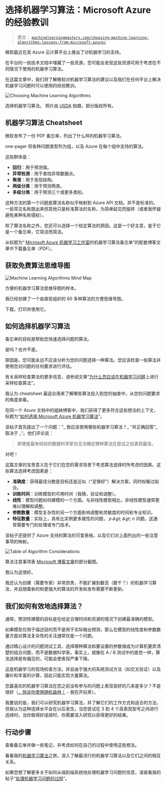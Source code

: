 # 选择机器学习算法：Microsoft Azure 的经验教训

> 原文： [`machinelearningmastery.com/choosing-machine-learning-algorithms-lessons-from-microsoft-azure/`](https://machinelearningmastery.com/choosing-machine-learning-algorithms-lessons-from-microsoft-azure/)

微软最近在其 Azure 云计算平台上推出了对机器学习的支持。

在平台的一些技术文档中埋藏了一些资源，您可能会发现这些资源可用于考虑在不同情况下使用的机器学习算法。

在这篇文章中，我们将了解微软对机器学习算法的建议以及我们在任何平台上解决机器学习问题时可以使用的经验教训。

![Choosing Machine Learning Algorithms](img/0f70e0a9d081f8f231777e0d9bd70dd3.jpg)

选择机器学习算法。
照片由 [USDA](https://www.flickr.com/photos/usdagov/14195226791) 拍摄，部分版权所有。

## 机器学习算法 Cheatsheet

微软发布了一份 PDF 备忘单，列出了什么样的机器学习算法。

one-pager 将各种问题类型列为组，以及 Azure 在每个组中支持的算法。

这些群体是：

*   **回归**：用于预测值。
*   **异常检测**：用于查找异常数据点。
*   **聚类**：用于发现结构。
*   **两级分类**：用于预测两类。
*   **多级分类**：用于预测三个或更多类别。

这种方法的第一个问题是算法名称似乎映射到 Azure API 文档，并不是标准的。一些常见名称跳出来但其他只是标准算法的名称，为简单起见而旋转（或者我怀疑避免某种名称侵权）。

除了算法名称之外，您还可以选择一个给定算法的原因。这是一个好主意，鉴于它是一个备忘单，它简洁而简洁。

从标题为“ [Microsoft Azure 机器学习工作室](http://aka.ms/MLCheatSheet)的机器学习算法备忘单”的配套博客文章中下载备忘单（PDF）。

## 获取免费算法思维导图

![Machine Learning Algorithms Mind Map](img/2ce1275c2a1cac30a9f4eea6edd42d61.jpg)

方便的机器学习算法思维导图的样本。

我已经创建了一个由类型组织的 60 多种算法的方便思维导图。

下载，打印并使用它。

## 如何选择机器学习算法

备忘单的目标是帮助您快速选择问题的算法。

是吗？也许不是。

原因是，您可能永远不应该分析为您的问题选择一种算法。您应该检查一些算法并使用您对问题的任何要求进行评估。

有关采样检查算法的更多信息，请参阅文章“[为什么您应该在机器学习问题](http://machinelearningmastery.com/why-you-should-be-spot-checking-algorithms-on-your-machine-learning-problems/)上进行采样检查算法”。

我认为 cheatsheet 最适合用来了解哪些算法投入到您的抽查中，从您的问题要求的角度来看。

在同一个 Azure 文档中的姐妹博客中，我们获得了更多符合这些想法的上下文，标题为“[如何选择 Microsoft Azure 机器学习算法](https://azure.microsoft.com/en-us/documentation/articles/machine-learning-algorithm-choice/)”。

该帖子首先提出了一个问题：“_ 我应该使用哪些机器学习算法？_ “并正确回答”_ 取决于 _“。他们评论说：

> 即使是最有经验的数据科学家也无法确定哪种算法在尝试之前表现最佳。

对吧！

这篇文章的宝贵意义在于它们在您的需求背景下考虑算法选择时所考虑的因素。这些算法选择考虑因素是：

*   **准确度**：获得最佳分数是目标还是近似（“足够好”）解决方案，同时权衡过拟合。
*   **训练时间**：训练模型的可用时间（我猜，验证和调整）。
*   **线性**：模型问题如何建模的一个方面。与非线性模型相比，非线性模型通常更难以理解和调整。
*   **参数数量**：模型复杂性的另一个方面影响调整和灵敏度的时间和专业知识。
*   **特征数量**：实际上，具有比实例更多属性的问题， _p＆gt;＆gt; n_ 问题。这通常需要专门的处理或专门技术。

该帖子还提供了 Azure 支持的算法的可爱表格，以及它们对上面列出的一些注意事项的映射。

![Table of Algorithm Considerations](img/0eb8a221186d12c93587d8eb384049a0.jpg)

算法注意事项表
[Microsoft 博客文章](https://azure.microsoft.com/en-us/documentation/articles/machine-learning-algorithm-choice/)的部分截图。

我认为这很好。

我还认为创建（需要专家）非常昂贵，不能扩展到数百（数千？）的机器学习算法，并且随着新的和更强大的算法的开发和发布需要不断更新。

## 我们如何有效地选择算法？

通常，预测性建模的目标是在给定合理时间和资源的情况下创建最准确的模型。

如果模型仅用于描述目的而不是用于实际做出预测，那么在模型的线性度和参数数量方面对算法复杂性的关注通常仅是一个问题。

通过精心设计的问题测试工具，选择哪种算法和要设置的参数值成为计算机要弄清楚的组合问题，而不是数据科学家。事实上，就像在 A / B 测试中的直觉一样，算法选择是有偏见的，可能会使表现严重下降。

这是机器学习的现场检查方法，并且由于强大的系统测试方法（如交叉验证）以及廉价和丰富的计算，因此只能实现大量算法。

您最喜欢的机器学习算法在您之前没有参与的问题上表现良好的几率是多少？不是很好（[，除非你使用随机森林！](http://machinelearningmastery.com/use-random-forest-testing-179-classifiers-121-datasets/) - 我在开玩笑）。

我要说的是，我们可以研究机器学习算法，并了解它们的工作方式和适合的方法，但我认为这种选择水平会在以后发生。当您尝试在 3 到 4 个高表现型号之间进行选择时。当你取得好成绩时，你需要深入研究以获得更好的结果。

## 行动步骤

查看备忘单并做一些笔记，并考虑如何在自己的过程中使用这些想法。

看看我的[机器学习算法](http://machinelearningmastery.com/a-tour-of-machine-learning-algorithms/)之旅，深入了解最流行的机器学习算法以及它们之间的相互关系。

如果您想了解更多关于如何从端到端系统地处理机器学习问题的信息，请查看我的帖子“[处理机器学习问题的过程](http://machinelearningmastery.com/process-for-working-through-machine-learning-problems/)”。